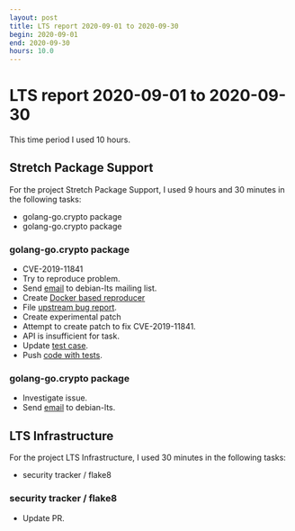 ```yaml
---
layout: post
title: LTS report 2020-09-01 to 2020-09-30
begin: 2020-09-01
end: 2020-09-30
hours: 10.0
---
```


# LTS report 2020-09-01 to 2020-09-30

This time period I used 10 hours.

## Stretch Package Support
For the project Stretch Package Support, I used 9 hours and 30 minutes in the following tasks:

* golang-go.crypto package
* golang-go.crypto package

### golang-go.crypto package
* CVE-2019-11841
* Try to reproduce problem.
* Send [email](https://lists.debian.org/debian-lts/2020/08/msg00059.html) to debian-lts mailing list.
* Create [Docker based reproducer](https://salsa.debian.org/bam/cve-2019-11841)
* File [upstream bug report](https://github.com/golang/go/issues/41200).
* Create experimental patch
* Attempt to create patch to fix CVE-2019-11841.
* API is insufficient for task.
* Update [test case](https://salsa.debian.org/bam/cve-2019-11841).
* Push [code with tests](https://salsa.debian.org/bam/golang-go.crypto/-/tree/CVE-2019-11841).

### golang-go.crypto package
* Investigate issue.
* Send [email](https://lists.debian.org/debian-lts/2020/09/msg00026.html) to debian-lts.


## LTS Infrastructure
For the project LTS Infrastructure, I used 30 minutes in the following tasks:

* security tracker / flake8

### security tracker / flake8
* Update PR.



